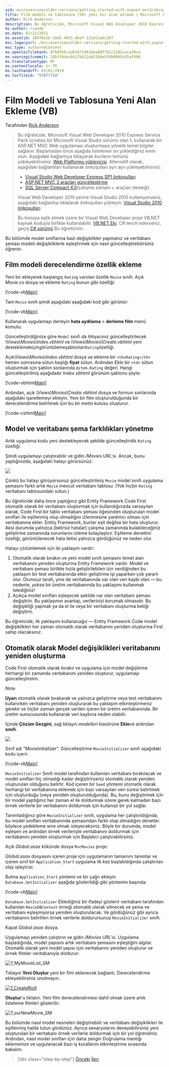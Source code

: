 ```yaml
---
uid: mvc/overview/older-versions/getting-started-with-aspnet-mvc3/vb/adding-a-new-field
title: Film modeli ve tablosuna (VB) yeni bir alan ekleme | Microsoft Docs
author: Rick-Anderson
description: Bu öğreticide, Microsoft Visual Web Developer 2010 Express Service Pack, 1, kullanarak bir ASP.NET MVC Web uygulaması oluşturmaya yönelik temel bilgiler sağlanır...
ms.author: riande
ms.date: 01/12/2011
ms.assetid: 28970e1b-1845-4015-86ef-121e52a6c397
msc.legacyurl: /mvc/overview/older-versions/getting-started-with-aspnet-mvc3/vb/adding-a-new-field
msc.type: authoredcontent
ms.openlocfilehash: 8fb0fb5c1db24f1961bba08f7b1c2182caca39ca
ms.sourcegitcommit: 24b1f6decbb17bb22a45166e5fdb0845c65af498
ms.translationtype: MT
ms.contentlocale: tr-TR
ms.lasthandoff: 03/01/2019
ms.locfileid: "57077724"
---
```

<a name="adding-a-new-field-to-the-movie-model-and-database-table-vb"></a>Film Modeli ve Tablosuna Yeni Alan Ekleme (VB)
====================
Tarafından [Rick Anderson]((https://twitter.com/RickAndMSFT))

> Bu öğreticide, Microsoft Visual Web Developer 2010 Express Service Pack ücretsiz bir Microsoft Visual Studio sürümü olan 1, kullanarak bir ASP.NET MVC Web uygulaması oluşturmaya yönelik temel bilgiler sağlanır. Başlamadan önce aşağıda listelenen ön yüklediğiniz emin olun. Aşağıdaki bağlantıya tıklayarak bunların tümünü yükleyebilirsiniz: [Web Platformu yükleyicisi](https://www.microsoft.com/web/gallery/install.aspx?appid=VWD2010SP1Pack). Alternatif olarak, aşağıdaki bağlantıları kullanarak önkoşulları ayrı ayrı yükleyebilirsiniz:
> 
> - [Visual Studio Web Developer Express SP1 önkoşulları](https://www.microsoft.com/web/gallery/install.aspx?appid=VWD2010SP1Pack)
> - [ASP.NET MVC 3 araçları güncelleştirme](https://www.microsoft.com/web/gallery/install.aspx?appsxml=&amp;appid=MVC3)
> - [SQL Server Compact 4.0](https://www.microsoft.com/web/gallery/install.aspx?appid=SQLCE;SQLCEVSTools_4_0)(çalışma zamanı + araçları desteği)
> 
> Visual Web Developer 2010 yerine Visual Studio 2010 kullanıyorsanız, aşağıdaki bağlantıyı tıklatarak önkoşulları yükleyin: [Visual Studio 2010 önkoşulları](https://www.microsoft.com/web/gallery/install.aspx?appsxml=&amp;appid=VS2010SP1Pack).
> 
> Bu konuya eşlik etmek üzere bir Visual Web Developer proje VB.NET kaynak koduyla birlikte kullanılabilir. [VB.NET Eki](https://code.msdn.microsoft.com/Introduction-to-MVC-3-10d1b098). C# tercih ederseniz, geçiş [C# sürümü](../cs/adding-a-new-field.md) Bu öğreticinin.


Bu bölümde model sınıflarına bazı değişiklikler yapmanız ve veritabanı şeması modeli değişikliklerle eşleştirmek için nasıl güncelleştirebilirsiniz öğrenin.

## <a name="adding-a-rating-property-to-the-movie-model"></a>Film modeli derecelendirme özellik ekleme

Yeni bir ekleyerek başlangıç `Rating` varolan özellik `Movie` sınıfı. Açık *Movie.cs* dosya ve ekleme `Rating` bunun gibi özelliği:

[!code-vb[Main](adding-a-new-field/samples/sample1.vb)]

Tam `Movie` sınıfı şimdi aşağıdaki aşağıdaki kod gibi görünür:

[!code-vb[Main](adding-a-new-field/samples/sample2.vb)]

Kullanarak uygulamayı derleyin **hata ayıklama** &gt; **derleme film** menü komutu.

Güncelleştirdiğinize göre `Model` sınıfı da ihtiyacınız güncelleştirilecek *\Views\Movies\Index.vbhtml* ve *\Views\Movies\Create.vbhtml* yeni desteklemekiçingörüntülemeşablonları`Rating`özelliği.

Açık<em>\Views\Movies\Index.vbhtml</em> dosya ve ekleme bir `<th>Rating</th>` hemen sonrasına sütun başlığı <strong>fiyat</strong> sütun. Ardından Ekle bir `<td>` sütun oluşturmak için şablon sonlarında `@item.Rating` değeri. Hangi güncelleştirilmiş aşağıdadır <em>Index.vbhtml</em> görünüm şablonu şöyle:

[!code-vbhtml[Main](adding-a-new-field/samples/sample3.vbhtml)]

Ardından, açık *\Views\Movies\Create.vbhtml* dosya ve formun sonlarında aşağıdaki işaretlemeyi ekleyin. Yeni bir film oluşturulduğunda bir derecelendirme belirtmek için bu bir metin kutusu oluşturur.

[!code-cshtml[Main](adding-a-new-field/samples/sample4.cshtml)]

## <a name="managing-model-and-database-schema-differences"></a>Model ve veritabanı şema farklılıkları yönetme

Artık uygulama kodu yeni destekleyecek şekilde güncelleştirdik `Rating` özelliği.

Şimdi uygulamayı çalıştırabilir ve gidin */Movies* URL'si. Ancak, bunu yaptığınızda, aşağıdaki hatayı görürsünüz:

![](adding-a-new-field/_static/image1.png)

Çünkü bu hatayı görüyorsunuz güncelleştirilmiş `Movie` model sınıfı uygulama şemasını farklı artık `Movie` mevcut veritabanı tablosu. (Yok hiçbir `Rating` veritabanı tablosundaki sütun.)

Bu öğreticide daha önce yaptığınız gibi Entity Framework Code First otomatik olarak bir veritabanı oluşturmak için kullandığınızda varsayılan olarak, Code First bir tablo veritabanı şeması öğesinden oluşturulan model sınıfları ile eşitlenmiş olup olmadığını izlenmesine yardımcı olması için veritabanına ekler. Entity Framework, bunlar eşit değilse bir hata oluşturur. Aksi durumda yalnızca (belirsiz hatalar) çalışma zamanında bulabileceğiniz geliştirme zamanında sorunlarını izleme kolaylaştırır. Eşitleme denetimi özelliği, görüntülenecek hata iletisi yalnızca gördüğünüz ne neden olur.

Hatayı çözümlemek için iki yaklaşım vardır:

1. Otomatik olarak bırakın ve yeni model sınıfı şemasını temel alan veritabanını yeniden oluşturma Entity Framework vardır. Model ve veritabanı şeması birlikte hızla geliştirilebilen izin verdiğinden bu yaklaşım bir test veritabanında etkin geliştirme işi yaparken çok yararlı olur. Olumsuz tarafı, yine de veritabanında var olan veri kaybı olan — bu nedenle, *yoksa* bir üretim veritabanında bu yaklaşımı kullanmak istediğiniz!
2. Açıkça model sınıfları eşleşecek şekilde var olan veritabanı şeması değiştirin. Bu yaklaşımın avantajı, verilerinizi korumak olmasıdır. Bu değişikliği yapmak ya da el ile veya bir veritabanı oluşturma betiği değiştirin.

Bu öğreticide, ilk yaklaşımı kullanacağız — Entity Framework Code model değişiklikleri her zaman otomatik olarak veritabanını yeniden oluşturma First sahip olacaksınız.

## <a name="automatically-re-creating-the-database-on-model-changes"></a>Otomatik olarak Model değişiklikleri veritabanını yeniden oluşturma

Code First otomatik olarak bırakır ve uygulama için model değiştirme herhangi bir zamanda veritabanını yeniden oluşturur, uygulamayı güncelleştirelim.

> [!NOTE] 
> 
> **Uyarı** otomatik olarak bırakarak ve yalnızca geliştirme veya test veritabanını kullanırken veritabanı yeniden oluşturarak bu yaklaşım etkinleştirmeniz gerekir ve *hiçbir zaman* gerçek verileri içeren bir üretim veritabanında. Bir üretim sunucusunda kullanarak veri kaybına neden olabilir.


İçinde **Çözüm Gezgini**, sağ tıklayın *modelleri* klasörüne **Ekle**ve ardından **sınıfı**.

![](adding-a-new-field/_static/image2.png)

Sınıf adı &quot;MovieInitializer&quot;. Güncelleştirme `MovieInitializer` sınıfı aşağıdaki kodu içerir:

[!code-vb[Main](adding-a-new-field/samples/sample5.vb)]

`MovieInitializer` Sınıfı model tarafından kullanılan veritabanı bırakılacak ve model sınıfları hiç olmadığı kadar değiştirirseniz otomatik olarak yeniden oluşturulan olduğunu belirtir. Kod içeren bir `Seed` yöntemi otomatik olarak herhangi bir veritabanına eklemek için bazı varsayılan veri süresi belirtmek için oluşturduğu (veya yeniden oluşturulduğunda). Bu, bunu değiştirmek için bir model yaptığınız her zaman el ile doldurmak üzere gerek kalmadan bazı örnek verilerle bir veritabanını doldurmak için kullanışlı bir yol sağlar.

Tanımladığınız göre `MovieInitializer` sınıfı, uygulama her çalıştırıldığında, bu model sınıfları veritabanında şemasından farklı olup olmadığını denetler. böylece yedekleme wire olmak isteyeceksiniz. Böyle bir durumda, model eşleşen ve ardından örnek verileriyle veritabanını doldurmak için veritabanını yeniden oluşturmak için Başlatıcı çalıştırabilirsiniz.

Açık *Global.asax* kökünde dosya `MvcMovies` proje:

*Global.asax* dosyasını içeren proje için uygulamanın tamamını tanımlar ve içeren sınıf bir `Application_Start` uygulama ilk kez başlatıldığında çalıştırılan olay işleyicisi.

Bulma `Application_Start` yöntemi ve bir çağrı ekleyin `Database.SetInitializer` aşağıda gösterildiği gibi yöntemin başında:

[!code-vb[Main](adding-a-new-field/samples/sample6.vb)]

`Database.SetInitializer` Eklediğiniz bir ifadeyi gösterir veritabanı tarafından kullanılan `MovieDBContext` örneği otomatik olarak silinecek ve şema ve veritabanı eşleşmiyorsa yeniden oluşturulacak. Ve gördüğünüz gibi ayrıca veritabanını belirtilen örnek verilerle doldurursunuz `MovieInitializer` sınıfı.

Kapat *Global.asax* dosya.

Uygulamayı yeniden çalıştırın ve gidin */Movies* URL'si. Uygulama başladığında, model yapısını artık veritabanı şemasını eşleştiğini algılar. Otomatik olarak yeni model yapısı için veritabanını yeniden oluşturur ve örnek filmler veritabanıyla doldurur:

![7_MyMovieList_SM](adding-a-new-field/_static/image3.png)

Tıklayın **Yeni Oluştur** yeni bir film eklenecek bağlantı. Derecelendirme ekleyebilirsiniz unutmayın.

[![7_CreateRioII](adding-a-new-field/_static/image5.png)](adding-a-new-field/_static/image4.png)

**Oluştur**'u tıklatın. Yeni film derecelendirmesi dahil olmak üzere artık listeleme filmleri gösterilir:

![7_ourNewMovie_SM](adding-a-new-field/_static/image6.png)

Bu bölümde nasıl model nesneleri değiştirebilir ve veritabanı değişiklikleri ile eşitlenmiş halde tutun gördünüz. Ayrıca senaryolarını deneyebilirsiniz yeni oluşturulan bir veritabanı örnek verilerle doldurmak için bir yol öğrendiniz. Ardından, nasıl model sınıfları için daha zengin Doğrulama mantığı eklemenize ve uygulanacak bazı iş kurallarını etkinleştirme sırasında bakalım.

> [!div class="step-by-step"]
> [Önceki](examining-the-edit-methods-and-edit-view.md)
> [İleri](adding-validation-to-the-model.md)

